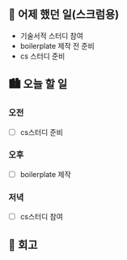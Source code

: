 ## 🌃 어제 했던 일(스크럼용)

- 기술서적 스터디 참여
- boilerplate 제작 전 준비
- cs 스터디 준비

## 🏙️ 오늘 할 일

### 오전

- [ ] cs스터디 준비

### 오후

- [ ] boilerplate 제작

### 저녁

- [ ] cs스터디 참여

## 🌆 회고

